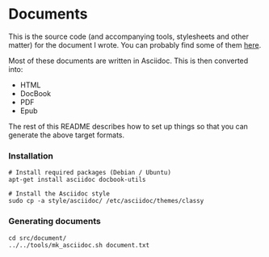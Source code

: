 Documents
=========

This is the source code (and accompanying tools, stylesheets and other matter)
for the document I wrote. You can probably find some of them
[here](https://www.electricmonk.nl/#writings).

Most of these documents are written in Asciidoc. This is then converted into:

* HTML
* DocBook
* PDF
* Epub

The rest of this README describes how to set up things so that you can
generate the above target formats.

### Installation

    # Install required packages (Debian / Ubuntu)
    apt-get install asciidoc docbook-utils
    
    # Install the Asciidoc style
    sudo cp -a style/asciidoc/ /etc/asciidoc/themes/classy

### Generating documents

    cd src/document/
    ../../tools/mk_asciidoc.sh document.txt

